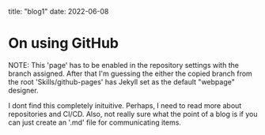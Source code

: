 title: "blog1"
date: 2022-06-08
# On using GitHub
NOTE: This 'page' has to be enabled in the repository settings with the branch assigned. After that I'm guessing the either the copied branch from the root 'Skills/github-pages' has Jekyll set as the default "webpage" designer.

I dont find this completely inituitive. Perhaps, I need to read more about repositories and CI/CD.
Also, not really sure what the point of a blog is if you can just create an '.md' file for communicating items.
